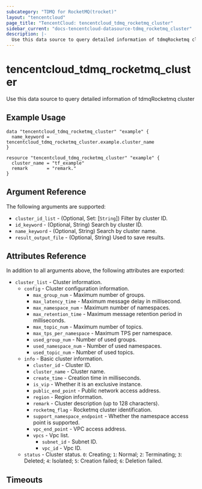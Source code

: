 ```yaml
---
subcategory: "TDMQ for RocketMQ(trocket)"
layout: "tencentcloud"
page_title: "TencentCloud: tencentcloud_tdmq_rocketmq_cluster"
sidebar_current: "docs-tencentcloud-datasource-tdmq_rocketmq_cluster"
description: |-
  Use this data source to query detailed information of tdmqRocketmq cluster
---
```


# tencentcloud_tdmq_rocketmq_cluster

Use this data source to query detailed information of tdmqRocketmq cluster

## Example Usage

```hcl
data "tencentcloud_tdmq_rocketmq_cluster" "example" {
  name_keyword = tencentcloud_tdmq_rocketmq_cluster.example.cluster_name
}

resource "tencentcloud_tdmq_rocketmq_cluster" "example" {
  cluster_name = "tf_example"
  remark       = "remark."
}
```

## Argument Reference

The following arguments are supported:

* `cluster_id_list` - (Optional, Set: [`String`]) Filter by cluster ID.
* `id_keyword` - (Optional, String) Search by cluster ID.
* `name_keyword` - (Optional, String) Search by cluster name.
* `result_output_file` - (Optional, String) Used to save results.

## Attributes Reference

In addition to all arguments above, the following attributes are exported:

* `cluster_list` - Cluster information.
  * `config` - Cluster configuration information.
    * `max_group_num` - Maximum number of groups.
    * `max_latency_time` - Maximum message delay in millisecond.
    * `max_namespace_num` - Maximum number of namespaces.
    * `max_retention_time` - Maximum message retention period in milliseconds.
    * `max_topic_num` - Maximum number of topics.
    * `max_tps_per_namespace` - Maximum TPS per namespace.
    * `used_group_num` - Number of used groups.
    * `used_namespace_num` - Number of used namespaces.
    * `used_topic_num` - Number of used topics.
  * `info` - Basic cluster information.
    * `cluster_id` - Cluster ID.
    * `cluster_name` - Cluster name.
    * `create_time` - Creation time in milliseconds.
    * `is_vip` - Whether it is an exclusive instance.
    * `public_end_point` - Public network access address.
    * `region` - Region information.
    * `remark` - Cluster description (up to 128 characters).
    * `rocketmq_flag` - Rocketmq cluster identification.
    * `support_namespace_endpoint` - Whether the namespace access point is supported.
    * `vpc_end_point` - VPC access address.
    * `vpcs` - Vpc list.
      * `subnet_id` - Subnet ID.
      * `vpc_id` - Vpc ID.
  * `status` - Cluster status. `0`: Creating; `1`: Normal; `2`: Terminating; `3`: Deleted; `4`: Isolated; `5`: Creation failed; `6`: Deletion failed.


## Timeouts

<no value>


